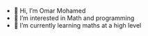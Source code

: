 - 👋 Hi, I’m Omar Mohamed
- 👀 I’m interested in Math and programming
- 🌱 I’m currently learning maths at a high level
